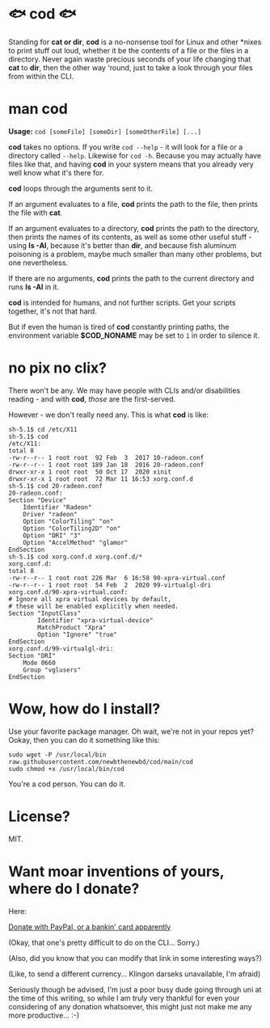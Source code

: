 # 🐟 cod 🐟

Standing for **cat or dir**, **cod** is a no-nonsense tool for Linux and other 
*nixes to print stuff out loud, whether it be the contents of a file or the 
files in a directory. Never again waste precious seconds of your life changing 
that **cat** to **dir**, then the other way 'round, just to take a look through 
your files from within the CLI.


# man cod

**Usage:** `cod [someFile] [someDir] [someOtherFile] [...]`

**cod** takes no options. If you write `cod --help` - it will look for a file 
or a directory called `--help`. Likewise for `cod -h`. Because you may actually 
have files like that, and having **cod** in your system means that you already 
very well know what it's there for.

**cod** loops through the arguments sent to it.

If an argument evaluates to a file, **cod** prints the path to the file, then 
prints the file with **cat**.

If an argument evaluates to a directory, **cod** prints the path to the 
directory, then prints the names of its contents, as well as some other useful 
stuff - using **ls -Al**, because it's better than **dir**, and because fish 
aluminum poisoning is a problem, maybe much smaller than many other problems, 
but one nevertheless.

If there are no arguments, **cod** prints the path to the current directory and 
runs **ls -Al** in it.

**cod** is intended for humans, and not further scripts. Get your scripts 
together, it's not that hard.

But if even the human is tired of **cod** constantly printing paths, the 
environment variable **$COD_NONAME** may be set to `1` in order to silence it.


# no pix no clix?

There won't be any. We may have people with CLIs and/or disabilities reading - 
and with **cod**, _those_ are the first-served.

However - we don't really need any. This is what **cod** is like:

```
sh-5.1$ cd /etc/X11
sh-5.1$ cod
/etc/X11:
total 8
-rw-r--r-- 1 root root  92 Feb  3  2017 10-radeon.conf
-rw-r--r-- 1 root root 189 Jan 18  2016 20-radeon.conf
drwxr-xr-x 1 root root  50 Oct 17  2020 xinit
drwxr-xr-x 1 root root  72 Mar 11 16:53 xorg.conf.d
sh-5.1$ cod 20-radeon.conf
20-radeon.conf:
Section "Device"
    Identifier "Radeon"
    Driver "radeon"
    Option "ColorTiling" "on"
    Option "ColorTiling2D" "on"
    Option "DRI" "3"
    Option "AccelMethod" "glamor"
EndSection
sh-5.1$ cod xorg.conf.d xorg.conf.d/*
xorg.conf.d:
total 8
-rw-r--r-- 1 root root 226 Mar  6 16:58 90-xpra-virtual.conf
-rw-r--r-- 1 root root  54 Feb  2  2020 99-virtualgl-dri
xorg.conf.d/90-xpra-virtual.conf:
# Ignore all xpra virtual devices by default,
# these will be enabled explicitly when needed.
Section "InputClass"
        Identifier "xpra-virtual-device"
        MatchProduct "Xpra"
        Option "Ignore" "true"
EndSection
xorg.conf.d/99-virtualgl-dri:
Section "DRI"
	Mode 0660
	Group "vglusers"
EndSection
```

# Wow, how do I install?

Use your favorite package manager. Oh wait, we're not in your repos yet? Ookay, 
then you can do it something like this:
```
sudo wget -P /usr/local/bin raw.githubusercontent.com/newbthenewbd/cod/main/cod
sudo chmod +x /usr/local/bin/cod
```
You're a cod person. You can do it.


# License?

MIT.


# Want moar inventions of yours, where do I donate?

Here:

[Donate with PayPal, or a bankin' card apparently](https://www.paypal.com/cgi-bin/webscr?cmd=_donations&business=sendmoney%40go2%2epl&lc=US&item_name=Express%20gratitude%20for%20cod%20with%20a%20donation&currency_code=USD&bn=PP%2dDonationsBF%3abtn_donateCC_LG%2egif%3aNonHosted)

(Okay, that one's pretty difficult to do on the CLI... Sorry.)

(Also, did you know that you can modify that link in some interesting ways?)

(Like, to send a different currency... Klingon darseks unavailable, I'm afraid)

Seriously though be advised, I'm just a poor busy dude going through uni at the 
time of this writing, so while I am truly very thankful for even your 
considering of any donation whatsoever, this might just not make me any more 
productive... :-)
